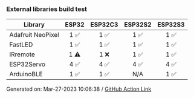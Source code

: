 ### External libraries build test

Library|ESP32|ESP32C3|ESP32S2|ESP32S3
-|:-:|:-:|:-:|:-:
Adafruit NeoPixel|1 :white_check_mark: |1 :white_check_mark: |1 :white_check_mark: |1 :white_check_mark: 
FastLED|1 :white_check_mark: |1 :white_check_mark: |1 :white_check_mark: |1 :white_check_mark: 
IRremote|1 :warning: |1 :x:|1 :white_check_mark: |1 :white_check_mark: 
ESP32Servo|4 :white_check_mark: |4 :white_check_mark: |4 :white_check_mark: |4 :white_check_mark: 
ArduinoBLE|1 :white_check_mark: |1 :white_check_mark: |N/A|1 :white_check_mark: 


Generated on: Mar-27-2023 10:06:38
/ [GitHub Action Link](https://github.com/P-R-O-C-H-Y/arduino-esp32/actions/runs/4531132524)